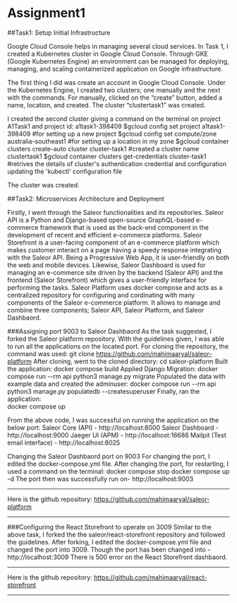 # Assignment1
##Task1: Setup Initial Infrastructure

Google Cloud Console helps in managing several cloud services. In Task 1, I created a Kubernetes cluster in Google Cloud Console. Through GKE (Google Kubernetes Engine) an environment can be managed for deploying, managing, and scaling containerized application on Google infrastructure.

The first thing I did was create an account in Google Cloud Console. Under the Kubernetes Engine, I created two clusters; one manually and the next with the commands. 
For manually, clicked on the “create” button, added a name, location, and created. The cluster “clustertask1” was created. 

I created the second cluster giving a command on the terminal on project A1Task1 and project id: a1task1-398409
$gcloud config set project a1task1-398409 #for setting up a new project
$gcloud config set compute/zone australia-southeast1 #for setting up a location in my zone
$gcloud container clusters create-auto cluster cluster-task1 #created a cluster name clustertask1
$gcloud container clusters get-credentials cluster-task1 #retrives the details of cluster's authentication credential and configuration updating the 'kubectl' configuration file

The cluster was created. 

##Task2: Microservices Architecture and Deployment

Firstly, I went through the Saleor functionalities and its repositories. 
Saleor API is a Python and Django-based open-source GraphQL-based e-commerce framework that is used as the back-end component in the development of recent and efficient e-commerce platforms. 
Saleor Storefront is a user-facing component of an e-commerce platform which makes customer interact on a page having a speedy response integrating with the Saleor API. Being a Progressive Web App, it is user-friendly on both the web and mobile devices. 
Likewise, Saleor Dashboard is used for managing an e-commerce site driven by the backend (Saleor API) and the frontend (Saleor Storefront) which gives a user-friendly interface for performing the tasks. 
Saleor Platform uses docker compose and acts as a centralized repository for configuring and cordinating with many components of the Saleor e-commerce platform. It allows to manage and combine three components; Saleor API, Saleor Platform, and Saleor Dashbaord. 

###Assigning port 9003 to Saleor Dashbaord
As the task suggested, I forked the Saleor platform repository. With the guidelines given, I was able to run all the applications on the located port. 
For cloning the repository, the command was used:
  git clone https://github.com/mahimaaryal/saleor-platform
After cloning, went to the cloned directory:
  cd saleor-platform
Built the application:
  docker compose build
Applied Django Migration:
  docker compose run --rm api python3 manage.py migrate
Populated the data with example data and created the adminuser:
  docker compose run --rm api python3 manage.py populatedb --createsuperuser
Finally, ran the application:  
  docker compose up

From the above code, I was successful on running the application on the below port:
Saleor Core (API) - http://localhost:8000
Saleor Dashboard - http://localhost:9000
Jaeger UI (APM) - http://localhost:16686
Mailpit (Test email interface) - http://localhost:8025

Changing the Saleor Dashbaord port on 9003
For changing the port, I edited the docker-compose.yml file. 
After changing the port, for restarting, I used a command on the terminal:
  docker compose stop
  docker compose up -d
The port then was successfully run on- http://localhost:9003
***
Here is the github repository: https://github.com/mahimaaryal/saleor-platform
***

###Configuring the React Storefront to operate on 3009
Similar to the above task, I forked the the saleor/react-storefront repository and followed the guidelines.
After forking, I edited the docker-compose.yml file and changed the port into 3009. 
Though the port has been changed into - http://localhost:3009
There is 500 error on the React Storefront dashbaord. 
***
Here is the github repository: https://github.com/mahimaaryal/react-storefront
***





